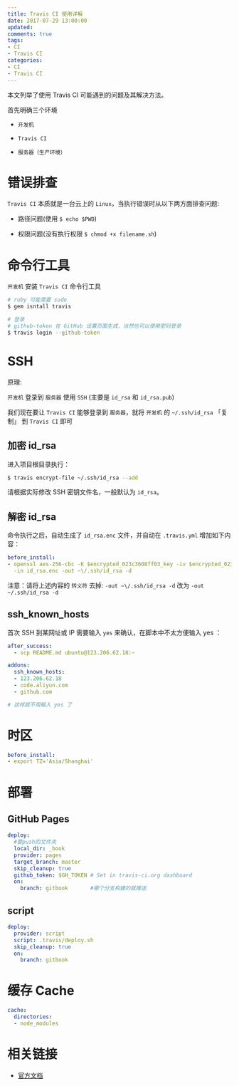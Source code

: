 ```yaml
---
title: Travis CI 使用详解
date: 2017-07-29 13:00:00
updated:
comments: true
tags:
- CI
- Travis CI
categories:
- CI
- Travis CI
---
```


本文列举了使用 Travis CI 可能遇到的问题及其解决方法。

<!--more-->

首先明确三个环境

* `开发机`

* `Travis CI`

* `服务器（生产环境）`

# 错误排查

`Travis CI` 本质就是一台云上的 `Linux`，当执行错误时从以下两方面排查问题:

* 路径问题(使用 `$ echo $PWD`)

* 权限问题(没有执行权限 `$ chmod +x filename.sh`)

# 命令行工具

`开发机` 安装 `Travis CI` 命令行工具

```bash
# ruby 可能需要 sudo
$ gem isntall travis

# 登录
# github-token 在 GitHub 设置页面生成，当然也可以使用密码登录
$ travis login --github-token
```

# SSH

原理:

`开发机` 登录到 `服务器` 使用 `SSH` (主要是 `id_rsa` 和 `id_rsa.pub`)

我们现在要让 `Travis CI` 能够登录到 `服务器`，就将 `开发机` 的 `~/.ssh/id_rsa` 「复制」 到 `Travis CI` 即可  

## 加密 id_rsa

进入项目根目录执行：

```bash
$ travis encrypt-file ~/.ssh/id_rsa --add
```

请根据实际修改 SSH 密钥文件名，一般默认为 `id_rsa`。

## 解密 id_rsa

命令执行之后，自动生成了 `id_rsa.enc` 文件，并自动在 `.travis.yml` 增加如下内容：

```yaml
before_install:
- openssl aes-256-cbc -K $encrypted_023c3608ff03_key -iv $encrypted_023c3608ff03_iv
  -in id_rsa.enc -out ~\/.ssh/id_rsa -d
```

注意：请将上述内容的 `转义符` 去掉: `-out ~\/.ssh/id_rsa -d` 改为 `-out ~/.ssh/id_rsa -d`

## ssh_known_hosts

首次 SSH 到某网址或 IP 需要输入 `yes` 来确认，在脚本中不太方便输入 yes ：

```yaml
after_success:
  - scp README.md ubuntu@123.206.62.18:~

addons:
  ssh_known_hosts:
  - 123.206.62.18
  - code.aliyun.com
  - github.com

# 这样就不用输入 yes 了
```

# 时区

```yaml
before_install:
- export TZ='Asia/Shanghai'
```

# 部署

## GitHub Pages

```yaml
deploy:
  #要push的文件夹
  local_dir: _book
  provider: pages
  target_branch: master
  skip_cleanup: true
  github_token: $GH_TOKEN # Set in travis-ci.org dashboard
  on:
    branch: gitbook       #哪个分支构建的就推送
```

## script

```yaml
deploy:
  provider: script
  script: .travis/deploy.sh
  skip_cleanup: true
  on:
    branch: gitbook
```

# 缓存 Cache

```yaml
cache:
  directories:
  - node_modules
```

# 相关链接

* [官方文档](https://docs.travis-ci.com/)
